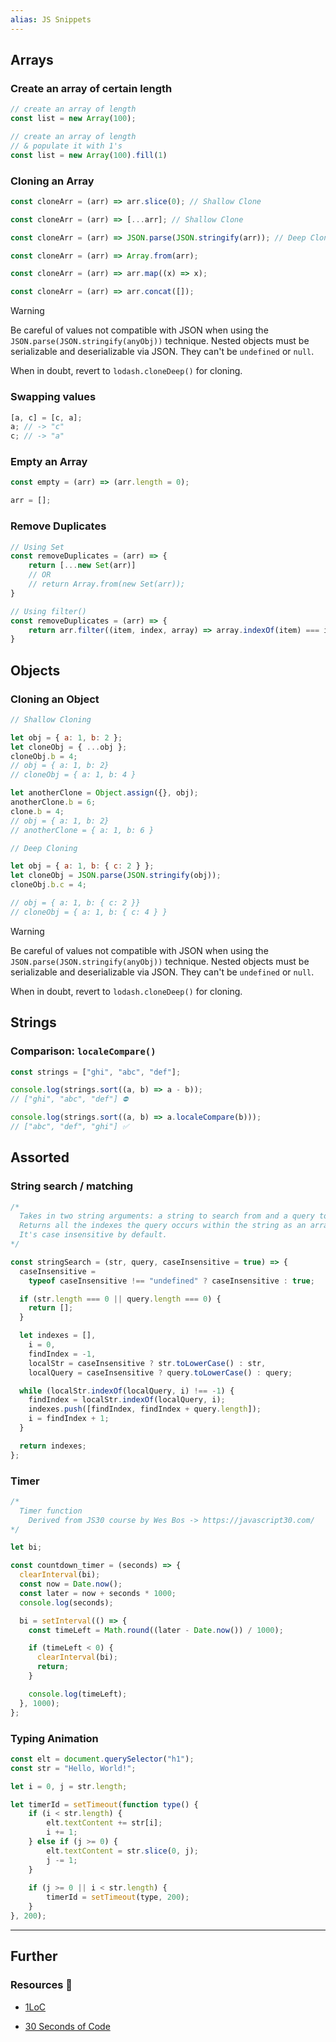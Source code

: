 ```yaml
---
alias: JS Snippets
---
```

## Arrays

### Create an array of certain length

```js
// create an array of length
const list = new Array(100);

// create an array of length
// & populate it with 1's
const list = new Array(100).fill(1)
```

### Cloning an Array

```js
const cloneArr = (arr) => arr.slice(0); // Shallow Clone

const cloneArr = (arr) => [...arr]; // Shallow Clone

const cloneArr = (arr) => JSON.parse(JSON.stringify(arr)); // Deep Clone

const cloneArr = (arr) => Array.from(arr);

const cloneArr = (arr) => arr.map((x) => x);

const cloneArr = (arr) => arr.concat([]);
```

> [!warning]
> 
> Be careful of values not compatible with JSON when using the `JSON.parse(JSON.stringify(anyObj))` technique. Nested objects must be serializable and deserializable via JSON. They can't be `undefined` or `null`.
>
> When in doubt, revert to `lodash.cloneDeep()` for cloning.

### Swapping values

```js
[a, c] = [c, a];
a; // -> "c"
c; // -> "a"
```

### Empty an Array

```js
const empty = (arr) => (arr.length = 0);

arr = [];
```

### Remove Duplicates

```js
// Using Set
const removeDuplicates = (arr) => {
    return [...new Set(arr)]
    // OR
    // return Array.from(new Set(arr));
}

// Using filter()
const removeDuplicates = (arr) => {
    return arr.filter((item, index, array) => array.indexOf(item) === index);
}
```

## Objects

### Cloning an Object

```js
// Shallow Cloning

let obj = { a: 1, b: 2 };
let cloneObj = { ...obj };
cloneObj.b = 4;
// obj = { a: 1, b: 2}
// cloneObj = { a: 1, b: 4 }

let anotherClone = Object.assign({}, obj);
anotherClone.b = 6;
clone.b = 4;
// obj = { a: 1, b: 2}
// anotherClone = { a: 1, b: 6 }
```

```js
// Deep Cloning

let obj = { a: 1, b: { c: 2 } };
let cloneObj = JSON.parse(JSON.stringify(obj));
cloneObj.b.c = 4;

// obj = { a: 1, b: { c: 2 }}
// cloneObj = { a: 1, b: { c: 4 } }
```

> [!warning]
> 
> Be careful of values not compatible with JSON when using the `JSON.parse(JSON.stringify(anyObj))` technique. Nested objects must be serializable and deserializable via JSON. They can't be `undefined` or `null`.
>
> When in doubt, revert to `lodash.cloneDeep()` for cloning.

## Strings

### Comparison: `localeCompare()`

```js
const strings = ["ghi", "abc", "def"];

console.log(strings.sort((a, b) => a - b));
// ["ghi", "abc", "def"] ⛔

console.log(strings.sort((a, b) => a.localeCompare(b)));
// ["abc", "def", "ghi"] ✅
```

## Assorted

### String search / matching

```js
/*
  Takes in two string arguments: a string to search from and a query to search.
  Returns all the indexes the query occurs within the string as an array.
  It's case insensitive by default.
*/

const stringSearch = (str, query, caseInsensitive = true) => {
  caseInsensitive =
    typeof caseInsensitive !== "undefined" ? caseInsensitive : true;

  if (str.length === 0 || query.length === 0) {
    return [];
  }

  let indexes = [],
    i = 0,
    findIndex = -1,
    localStr = caseInsensitive ? str.toLowerCase() : str,
    localQuery = caseInsensitive ? query.toLowerCase() : query;

  while (localStr.indexOf(localQuery, i) !== -1) {
    findIndex = localStr.indexOf(localQuery, i);
    indexes.push([findIndex, findIndex + query.length]);
    i = findIndex + 1;
  }

  return indexes;
};
```
### Timer

```js
/* 
  Timer function
    Derived from JS30 course by Wes Bos -> https://javascript30.com/
*/

let bi;

const countdown_timer = (seconds) => {
  clearInterval(bi);
  const now = Date.now();
  const later = now + seconds * 1000;
  console.log(seconds);

  bi = setInterval(() => {
    const timeLeft = Math.round((later - Date.now()) / 1000);

    if (timeLeft < 0) {
      clearInterval(bi);
      return;
    }

    console.log(timeLeft);
  }, 1000);
};
```
### Typing Animation

```js
const elt = document.querySelector("h1");
const str = "Hello, World!";

let i = 0, j = str.length;

let timerId = setTimeout(function type() {
    if (i < str.length) {
        elt.textContent += str[i];
        i += 1;
    } else if (j >= 0) {
        elt.textContent = str.slice(0, j);
        j -= 1;
    }
    
    if (j >= 0 || i < str.length) {
        timerId = setTimeout(type, 200);
    }
}, 200);
```


---
## Further

### Resources 🧩 

- [1LoC](https://1loc.dev/)

- [30 Seconds of Code](https://30secondsofcode.org/)